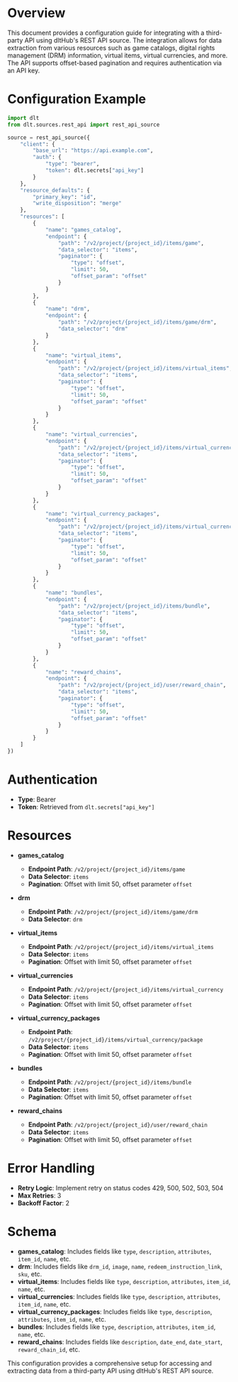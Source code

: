 # Overview

This document provides a configuration guide for integrating with a third-party API using dltHub's REST API source. The integration allows for data extraction from various resources such as game catalogs, digital rights management (DRM) information, virtual items, virtual currencies, and more. The API supports offset-based pagination and requires authentication via an API key.

# Configuration Example

```python
import dlt
from dlt.sources.rest_api import rest_api_source

source = rest_api_source({
    "client": {
        "base_url": "https://api.example.com",
        "auth": {
            "type": "bearer",
            "token": dlt.secrets["api_key"]
        }
    },
    "resource_defaults": {
        "primary_key": "id",
        "write_disposition": "merge"
    },
    "resources": [
        {
            "name": "games_catalog",
            "endpoint": {
                "path": "/v2/project/{project_id}/items/game",
                "data_selector": "items",
                "paginator": {
                    "type": "offset",
                    "limit": 50,
                    "offset_param": "offset"
                }
            }
        },
        {
            "name": "drm",
            "endpoint": {
                "path": "/v2/project/{project_id}/items/game/drm",
                "data_selector": "drm"
            }
        },
        {
            "name": "virtual_items",
            "endpoint": {
                "path": "/v2/project/{project_id}/items/virtual_items",
                "data_selector": "items",
                "paginator": {
                    "type": "offset",
                    "limit": 50,
                    "offset_param": "offset"
                }
            }
        },
        {
            "name": "virtual_currencies",
            "endpoint": {
                "path": "/v2/project/{project_id}/items/virtual_currency",
                "data_selector": "items",
                "paginator": {
                    "type": "offset",
                    "limit": 50,
                    "offset_param": "offset"
                }
            }
        },
        {
            "name": "virtual_currency_packages",
            "endpoint": {
                "path": "/v2/project/{project_id}/items/virtual_currency/package",
                "data_selector": "items",
                "paginator": {
                    "type": "offset",
                    "limit": 50,
                    "offset_param": "offset"
                }
            }
        },
        {
            "name": "bundles",
            "endpoint": {
                "path": "/v2/project/{project_id}/items/bundle",
                "data_selector": "items",
                "paginator": {
                    "type": "offset",
                    "limit": 50,
                    "offset_param": "offset"
                }
            }
        },
        {
            "name": "reward_chains",
            "endpoint": {
                "path": "/v2/project/{project_id}/user/reward_chain",
                "data_selector": "items",
                "paginator": {
                    "type": "offset",
                    "limit": 50,
                    "offset_param": "offset"
                }
            }
        }
    ]
})
```

# Authentication

- **Type**: Bearer
- **Token**: Retrieved from `dlt.secrets["api_key"]`

# Resources

- **games_catalog**
  - **Endpoint Path**: `/v2/project/{project_id}/items/game`
  - **Data Selector**: `items`
  - **Pagination**: Offset with limit 50, offset parameter `offset`

- **drm**
  - **Endpoint Path**: `/v2/project/{project_id}/items/game/drm`
  - **Data Selector**: `drm`

- **virtual_items**
  - **Endpoint Path**: `/v2/project/{project_id}/items/virtual_items`
  - **Data Selector**: `items`
  - **Pagination**: Offset with limit 50, offset parameter `offset`

- **virtual_currencies**
  - **Endpoint Path**: `/v2/project/{project_id}/items/virtual_currency`
  - **Data Selector**: `items`
  - **Pagination**: Offset with limit 50, offset parameter `offset`

- **virtual_currency_packages**
  - **Endpoint Path**: `/v2/project/{project_id}/items/virtual_currency/package`
  - **Data Selector**: `items`
  - **Pagination**: Offset with limit 50, offset parameter `offset`

- **bundles**
  - **Endpoint Path**: `/v2/project/{project_id}/items/bundle`
  - **Data Selector**: `items`
  - **Pagination**: Offset with limit 50, offset parameter `offset`

- **reward_chains**
  - **Endpoint Path**: `/v2/project/{project_id}/user/reward_chain`
  - **Data Selector**: `items`
  - **Pagination**: Offset with limit 50, offset parameter `offset`

# Error Handling

- **Retry Logic**: Implement retry on status codes 429, 500, 502, 503, 504
- **Max Retries**: 3
- **Backoff Factor**: 2

# Schema

- **games_catalog**: Includes fields like `type`, `description`, `attributes`, `item_id`, `name`, etc.
- **drm**: Includes fields like `drm_id`, `image`, `name`, `redeem_instruction_link`, `sku`, etc.
- **virtual_items**: Includes fields like `type`, `description`, `attributes`, `item_id`, `name`, etc.
- **virtual_currencies**: Includes fields like `type`, `description`, `attributes`, `item_id`, `name`, etc.
- **virtual_currency_packages**: Includes fields like `type`, `description`, `attributes`, `item_id`, `name`, etc.
- **bundles**: Includes fields like `type`, `description`, `attributes`, `item_id`, `name`, etc.
- **reward_chains**: Includes fields like `description`, `date_end`, `date_start`, `reward_chain_id`, etc.

This configuration provides a comprehensive setup for accessing and extracting data from a third-party API using dltHub's REST API source.